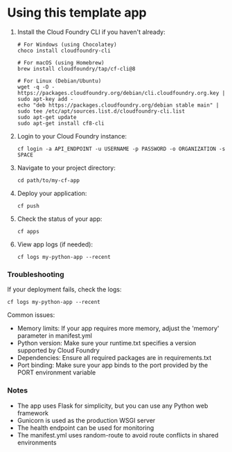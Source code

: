 # Using this template app

1. Install the Cloud Foundry CLI if you haven't already:
   ```
   # For Windows (using Chocolatey)
   choco install cloudfoundry-cli

   # For macOS (using Homebrew)
   brew install cloudfoundry/tap/cf-cli@8

   # For Linux (Debian/Ubuntu)
   wget -q -O - https://packages.cloudfoundry.org/debian/cli.cloudfoundry.org.key | sudo apt-key add -
   echo "deb https://packages.cloudfoundry.org/debian stable main" | sudo tee /etc/apt/sources.list.d/cloudfoundry-cli.list
   sudo apt-get update
   sudo apt-get install cf8-cli
   ```

2. Login to your Cloud Foundry instance:
   ```
   cf login -a API_ENDPOINT -u USERNAME -p PASSWORD -o ORGANIZATION -s SPACE
   ```

3. Navigate to your project directory:
   ```
   cd path/to/my-cf-app
   ```

4. Deploy your application:
   ```
   cf push
   ```

5. Check the status of your app:
   ```
   cf apps
   ```

6. View app logs (if needed):
   ```
   cf logs my-python-app --recent
   ```

### Troubleshooting

If your deployment fails, check the logs:
```
cf logs my-python-app --recent
```

Common issues:
- Memory limits: If your app requires more memory, adjust the 'memory' parameter in manifest.yml
- Python version: Make sure your runtime.txt specifies a version supported by Cloud Foundry
- Dependencies: Ensure all required packages are in requirements.txt
- Port binding: Make sure your app binds to the port provided by the PORT environment variable

### Notes
- The app uses Flask for simplicity, but you can use any Python web framework
- Gunicorn is used as the production WSGI server
- The health endpoint can be used for monitoring
- The manifest.yml uses random-route to avoid route conflicts in shared environments